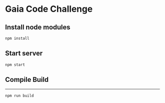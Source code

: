# Gaia Code Challenge

## Install node modules

```
npm install
```

## Start server

```
npm start
```

## Compile Build
---

```
npm run build
```
